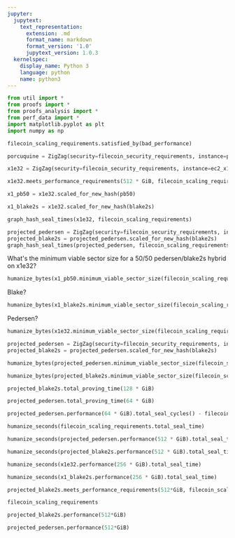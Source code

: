 ```yaml
---
jupyter:
  jupytext:
    text_representation:
      extension: .md
      format_name: markdown
      format_version: '1.0'
      jupytext_version: 1.0.3
  kernelspec:
    display_name: Python 3
    language: python
    name: python3
---
```


```python
from util import *
from proofs import *
from proofs_analysis import *
from perf_data import *
import matplotlib.pyplot as plt
import numpy as np
```

```python
filecoin_scaling_requirements.satisfied_by(bad_performance)
```

```python
porcuquine = ZigZag(security=filecoin_security_requirements, instance=porcuquine_prover)
```

```python
x1e32 = ZigZag(security=filecoin_security_requirements, instance=ec2_x1e32_xlarge, partitions=8)
```

```python
x1e32.meets_performance_requirements(512 * GiB, filecoin_scaling_requirements)
```

```python
x1_pb50 = x1e32.scaled_for_new_hash(pb50)
```

```python
x1_blake2s = x1e32.scaled_for_new_hash(blake2s)
```

```python
graph_hash_seal_times(x1e32, filecoin_scaling_requirements)
```

```python
projected_pedersen = ZigZag(security=filecoin_security_requirements, instance=projected_instance, partitions=8)
projected_blake2s = projected_pedersen.scaled_for_new_hash(blake2s)
graph_hash_seal_times(projected_pedersen, filecoin_scaling_requirements)
```

What's the minimum viable sector size for a 50/50 pedersen/blake2s hybrid on x1e32?

```python
humanize_bytes(x1_pb50.minimum_viable_sector_size(filecoin_scaling_requirements))
```

Blake?

```python
humanize_bytes(x1_blake2s.minimum_viable_sector_size(filecoin_scaling_requirements))
```

Pedersen?

```python
humanize_bytes(x1e32.minimum_viable_sector_size(filecoin_scaling_requirements))
```

```python
projected_pedersen = ZigZag(security=filecoin_security_requirements, instance=projected_instance, partitions=8)
projected_blake2s = projected_pedersen.scaled_for_new_hash(blake2s)
```

```python
humanize_bytes(projected_pedersen.minimum_viable_sector_size(filecoin_scaling_requirements))
```

```python
humanize_bytes(projected_blake2s.minimum_viable_sector_size(filecoin_scaling_requirements))
```

```python
projected_blake2s.total_proving_time(128 * GiB)
```

```python
projected_pedersen.total_proving_time(64 * GiB)
```

```python
projected_pedersen.performance(64 * GiB).total_seal_cycles() - filecoin_scaling_requirements.total_seal_cycles()
```

```python
humanize_seconds(filecoin_scaling_requirements.total_seal_time)
```

```python
humanize_seconds(projected_pedersen.performance(512 * GiB).total_seal_time)
```

```python
humanize_seconds(projected_blake2s.performance(512 * GiB).total_seal_time)
```

```python
humanize_seconds(x1e32.performance(256 * GiB).total_seal_time)
```

```python
humanize_seconds(x1_blake2s.performance(256 * GiB).total_seal_time)
```

```python
projected_blake2s.meets_performance_requirements(512*GiB, filecoin_scaling_requirements)
```

```python
filecoin_scaling_requirements
```

```python
projected_blake2s.performance(512*GiB)
```

```python
projected_pedersen.performance(512*GiB)
```

```python

```
